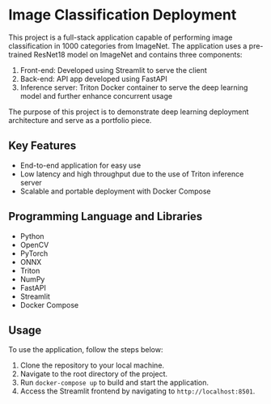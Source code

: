 # Image Classification Deployment

This project is a full-stack application capable of performing image classification in 1000 categories from ImageNet. The application uses a pre-trained ResNet18 model on ImageNet and contains three components:

1. Front-end: Developed using Streamlit to serve the client
2. Back-end: API app developed using FastAPI
3. Inference server: Triton Docker container to serve the deep learning model and further enhance concurrent usage

The purpose of this project is to demonstrate deep learning deployment architecture and serve as a portfolio piece.

## Key Features

- End-to-end application for easy use
- Low latency and high throughput due to the use of Triton inference server
- Scalable and portable deployment with Docker Compose
## Programming Language and Libraries

- Python
- OpenCV
- PyTorch
- ONNX
- Triton
- NumPy
- FastAPI
- Streamlit
- Docker Compose

## Usage

To use the application, follow the steps below:

1. Clone the repository to your local machine.
2. Navigate to the root directory of the project.
3. Run `docker-compose up` to build and start the application.
4. Access the Streamlit frontend by navigating to `http://localhost:8501`.
